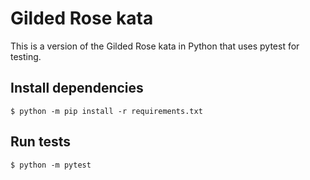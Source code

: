 # Gilded Rose kata

This is a version of the Gilded Rose kata in Python that uses pytest for testing.

## Install dependencies

```shell
$ python -m pip install -r requirements.txt
```

## Run tests

```shell
$ python -m pytest
```
